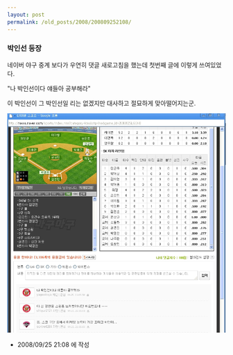 ```yaml
---
layout: post
permalink: /old_posts/2008/200809252108/
---
```


### 박인선 등장

네이버 야구 중계 보다가 우연히 댓글 새로고침을 했는데 첫번째 글에 이렇게 쓰여있었다.

"나 박인선이다 얘들아 공부해라"

이 박인선이 그 박인선일 리는 없겠지만 대사하고 절묘하게 맞아떨어지는군.

![c0003499_48db7f3bcd0b2.jpg](200809252108/c0003499_48db7f3bcd0b2.jpg)





- 2008/09/25 21:08 에 작성